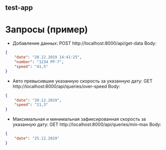 ## test-app

# Запросы (пример)
* Добавление данных:
POST http://localhost:8000/api/get-data
Body:
```json
{
    "date": "20.12.2019 14:41:25",
    "number": "1234 PP-7",
    "speed": "41,5"
}
```

* Авто превысившие указанную скорость за указанную дату:
GET http://localhost:8000/api/queries/over-speed
Body:
```json
{
    "date": "20.12.2019",
    "speed": "21,3"
}
```

* Максимальная и минимальная зафиксированная скорость за указанную дату:
GET http://localhost:8000/api/queries/min-max
Body:
```json
{
    "date": "25.12.2019"
}
```


